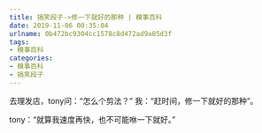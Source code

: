 ```yaml
---
title: 搞笑段子->修一下就好的那种 | 糗事百科
date: 2019-11-06 00:35:04
urlname: 0b472bc9304cc1578c8d472ad9a85d3f
tags: 
- 糗事百科
categories:
- 糗事百科
- 搞笑段子
---
```

去理发店，tony问：“怎么个剪法？” 我：“赶时间，修一下就好的那种”。

tony：“就算我速度再快，也不可能咻一下就好。”


